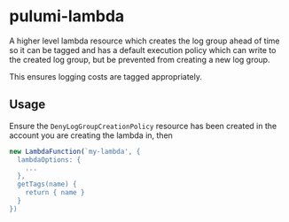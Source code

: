 # pulumi-lambda

A higher level lambda resource which creates the log group ahead of time so it can be tagged and has a default execution policy which can write to the created log group, but be prevented from creating a new log group.

This ensures logging costs are tagged appropriately.

## Usage

Ensure the `DenyLogGroupCreationPolicy` resource has been created in the account you are creating the lambda in, then

```ts
new LambdaFunction(`my-lambda', {
  lambdaOptions: {
    ...
  },
  getTags(name) {
    return { name }
  }
})
```
